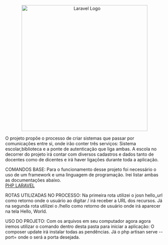 
<p align="center"><a href="https://laravel.com" target="_blank"><img src="https://raw.githubusercontent.com/laravel/art/master/logo-lockup/5%20SVG/2%20CMYK/1%20Full%20Color/laravel-logolockup-cmyk-red.svg" width="400" alt="Laravel Logo"></a></p>

O projeto propõe o processo de criar sistemas que passar por comunicações entre si, onde irão conter três serviços:
Sistema escolar,biblioteca e a ponte de autenticação que liga ambas. A escola no decorrer do projeto irá contar com diversos cadastros e dados tanto de docentes como de dicentes e irá haver ligações durante toda a aplicação. 

COMANDOS BASE: 
Para o funcionamento desse projeto foi necessário o uso de um framework e uma linguagem de programação. Irei listar ambas as documentações abaixo.
<br>
<a href=https://www.php.net> PHP </a>
<a href=https://laravel.com/docs/10.x> LARAVEL</a>

ROTAS UTILIZADAS NO PROCESSO:
Na primeira rota utilizei o josn hello_url como retorno onde o usuário ao digitar / irá receber a  URL dos recursos.
Já na segunda rota utilizei o /hello como retorno de usuário onde irá aparecer na tela Hello, World.


USO DO PROJETO:
Com os arquivos em seu computador agora agora iremos utilizar o comando dentro desta pasta para iniciar a aplicação: 
O composer update irá instalar todas as pendências.
Já o php artisan serve --port=<port> onde o <port> será a porta desejada.

